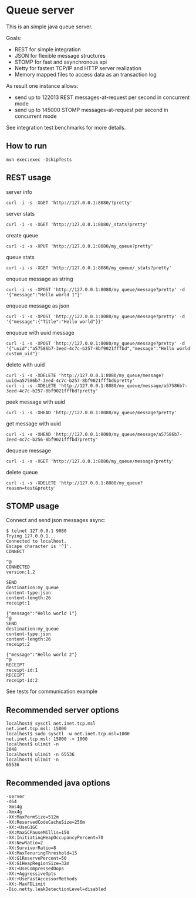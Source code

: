 Queue server
============

This is an simple java queue server.

Goals:

 - REST for simple integration
 - JSON for flexible message structures
 - STOMP for fast and asynchronous api
 - Netty for fastest TCP/IP and HTTP server realization
 - Memory mapped files to access data as an transaction log

As result one instance allows:
 - send up to 122013 REST messages-at-request per second in concurrent mode
 - send up to 145000 STOMP messages-at-request per second in concurrent mode

See integration test benchmarks for more details.

How to run
----------

    mvn exec:exec -DskipTests
    
REST usage
----------

server info 

    curl -i -s -XGET 'http://127.0.0.1:8080/?pretty'

server stats 

    curl -i -s -XGET 'http://127.0.0.1:8080/_stats?pretty'

create queue 

    curl -i -s -XPUT 'http://127.0.0.1:8080/my_queue?pretty'

queue stats

    curl -i -s -XGET 'http://127.0.0.1:8080/my_queue/_stats?pretty'

enqueue message as string

    curl -i -s -XPOST 'http://127.0.0.1:8080/my_queue/message?pretty' -d '{"message":"Hello world 1"}'

enqueue message as json

    curl -i -s -XPOST 'http://127.0.0.1:8080/my_queue/message?pretty' -d '{"message":{"Title":"Hello world"}}'

enqueue with uuid message 

    curl -i -s -XPOST 'http://127.0.0.1:8080/my_queue/message?pretty' -d '{"uuid":"a57586b7-3eed-4c7c-b257-8bf9021fffbd","message":"Hello world custom_uid"}'

delete with uuid

    curl -i -s -XDELETE 'http://127.0.0.1:8080/my_queue/message?uuid=a57586b7-3eed-4c7c-b257-8bf9021fffbd&pretty'
    curl -i -s -XDELETE 'http://127.0.0.1:8080/my_queue/message/a57586b7-3eed-4c7c-b257-8bf9021fffbd?pretty'

peek message with uuid

    curl -i -s -XHEAD 'http://127.0.0.1:8080/my_queue/message?pretty'

get message with uuid

    curl -i -s -XHEAD 'http://127.0.0.1:8080/my_queue/message/a57586b7-3eed-4c7c-b256-8bf9021fffbd?pretty'

dequeue message

    curl -i -s -XGET 'http://127.0.0.1:8080/my_queue/message?pretty'


delete queue

    curl -i -s -XDELETE 'http://127.0.0.1:8080/my_queue?reason=test&pretty'


STOMP usage
-----------

Connect and send json messages async:

    $ telnet 127.0.0.1 9080
    Trying 127.0.0.1...
    Connected to localhost.
    Escape character is '^]'.
    CONNECT

    ^@
    CONNECTED
    version:1.2

    SEND
    destination:my_queue
    content-type:json
    content-length:26
    receipt:1

    {"message":"Hello world 1"}
    ^@
    SEND
    destination:my_queue
    content-type:json
    content-length:26
    receipt:2

    {"message":"Hello world 2"}
    ^@
    RECEIPT
    receipt-id:1
    RECEIPT
    receipt-id:2

See tests for communication example

Recommended server options
--------------------------

    localhost$ sysctl net.inet.tcp.msl
    net.inet.tcp.msl: 15000
    localhost$ sudo sysctl -w net.inet.tcp.msl=1000
    net.inet.tcp.msl: 15000 -> 1000
    localhost$ ulimit -n
    2048
    localhost$ ulimit -n 65536
    localhost$ ulimit -n
    65536

Recommended java options
------------------------

    -server
    -d64
    -Xms4g
    -Xmx4g
    -XX:MaxPermSize=512m
    -XX:ReservedCodeCacheSize=256m
    -XX:+UseG1GC
    -XX:MaxGCPauseMillis=150
    -XX:InitiatingHeapOccupancyPercent=70
    -XX:NewRatio=2
    -XX:SurvivorRatio=8
    -XX:MaxTenuringThreshold=15
    -XX:G1ReservePercent=50
    -XX:G1HeapRegionSize=32m
    -XX:+UseCompressedOops
    -XX:+AggressiveOpts
    -XX:+UseFastAccessorMethods
    -XX:-MaxFDLimit
    -Dio.netty.leakDetectionLevel=disabled
